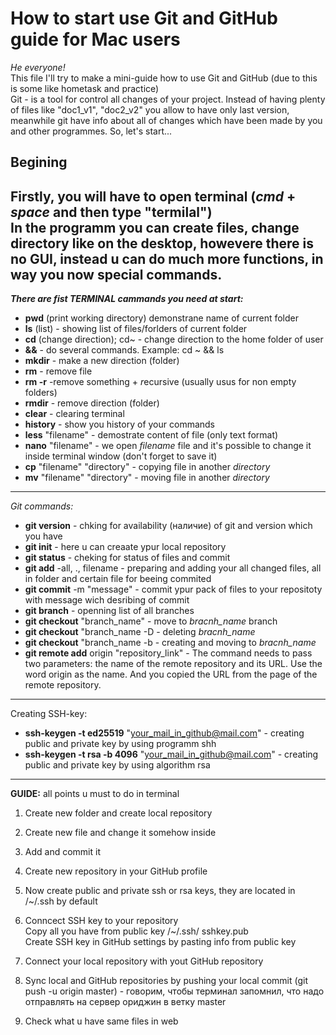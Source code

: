 # How to start use Git and GitHub guide for Mac users
*He everyone!*  
This file I'll try to make a mini-guide how to use Git and GitHub (due to this is some like hometask and practice)  
Git - is a tool for control all changes of your project. Instead of having plenty of files like "doc1_v1", "doc2_v2" you allow to have only last version, meanwhile git have info about all of changes which have been made by you and other programmes. So, let's start...
## Begining  
Firstly, you will have to open terminal (*cmd* + *space* and then type "termilal")  
In the programm you can create files, change directory like on the desktop, howevere there is no GUI, instead u can do much more functions, in way you now special commands.  
---
__*There are fist TERMINAL cammands you need at start:*__
* **pwd** (print working directory) demonstrane name of current folder
* **ls** (list) - showing list of files/forlders of current folder
* **cd** (change direction); cd~ - change direction to the home folder of user
* **&&** - do several commands. Example: cd ~ && ls
* **mkdir** - make a new direction (folder)
* **rm** - remove file
* **rm -r** -remove something + *r*ecursive (usually usus for non empty folders)
* **rmdir** - remove direction (folder)
* **clear** - clearing terminal
* **history** - show you history of your commands
* **less** "filename" - demostrate content of  file (only text format)
* **nano** "filename" - we open *filename* file and it's possible to change it inside terminal window (don't forget to save it)
* **cp** "filename" "directory" - copying file in another *directory*
* **mv** "filename" "directory" - moving file in another *directory*
---
_*Git commands:*_
- **git version** - chking for availability (наличие) of git and version which you have
- **git init** - here u can creaate ypur local repository
- **git status** - cheking for status of files and commit
- **git add** -all, ., filename - preparing and adding your  all changed files, all in folder and certain file for beeing commited
- **git commit** -m "message" - commit ypur pack of files to your repositoty with message wich desribing of commit
- **git branch** - openning list of all branches
- **git checkout** "branch_name" - move to *bracnh_name* branch
- **git checkout** "branch_name -D - deleting *bracnh_name* 
- **git checkout** "branch_name -b - creating and moving to *bracnh_name*
- **git remote add** origin "repository_link" - The command needs to pass two parameters: the name of the remote repository and its URL. Use the word origin as the name. And you copied the URL from the page of the remote repository.
---
Creating SSH-key:
* **ssh-keygen -t ed25519** "your_mail_in_github@mail.com" - creating public and private key by using programm shh
* **ssh-keygen -t rsa -b 4096** "your_mail_in_github@mail.com" - creating public and private key by using algorithm rsa
---
**GUIDE:**
all points u must to do in terminal
1. Create new folder and create local repository
2. Create new file and change it somehow inside
3. Add and commit it
4. Create new repository in your GitHub profile
5. Now create public and private ssh or rsa keys, they are located in /~/.ssh by default
6. Conncect SSH key to your repository  
    <dr>Copy all you have from public key /~/.ssh/ sshkey.pub  
    <dr>Create SSH key in GitHub settings by pasting info from public key  

6. Connect your local repository with yout GitHub repository
7. Sync local and GitHub repositories by pushing your local commit (git push -u origin master) -  говорим, чтобы терминал запомнил, что надо отправлять на сервер ориджин в ветку master  
8. Check what u have same files in web